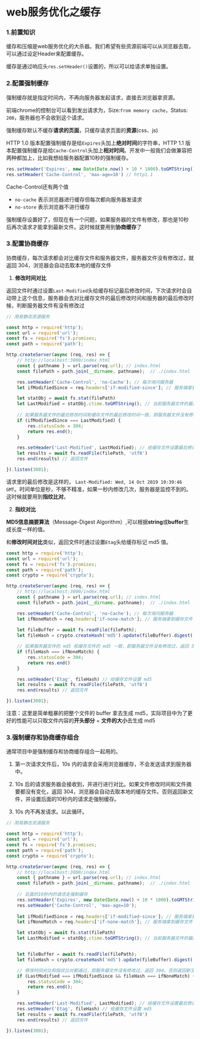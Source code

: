 # web服务优化之缓存



### 1.前置知识

缓存和压缩是web服务优化的大杀器。我们希望有些资源前端可以从浏览器去取，可以通过设定Header来配置缓存。

缓存是通过响应头`res.setHeader()`设置的，所以可以给请求单独设置。



### 2.配置强制缓存

强制缓存就是指定时间内，不再向服务器发起请求，直接去浏览器拿资源。

前端chrome的控制台可以看到发出请求为，Size:`from memory cache`，Status: `200`，服务器也不会收到这个请求。

强制缓存默认不缓存**请求的页面**，只缓存请求页面的**资源**(css、js)

HTTP 1.0 版本配置强制缓存是给`Expires`头加上**绝对时间**的字符串，HTTP 1.1 版本配置强制缓存是给`Cache-Control`头加上**相对时间**。开发中一般我们会做兼容把两种都加上，比如我想给服务器配置10秒的强制缓存。

```js
res.setHeader('Expires', new Date(Date.now() + 10 * 1000).toGMTString()) // http1.0
res.setHeader('Cache-Control', 'max-age=10') // http1.1
```

Cache-Control还有两个值

- `no-cache` 表示浏览器进行缓存但每次都向服务器发请求 
- `no-store` 表示浏览器不进行缓存



强制缓存设置好了，但现在有一个问题，如果服务器的文件有修改，那也是10秒后再次请求才能拿到最新文件。这时候就要用到**协商缓存**了



### 3.配置协商缓存

协商缓存，每次请求都会对比缓存文件和服务器文件，服务器文件没有修改过，就返回 304，浏览器会自动去取本地的缓存文件

1. **修改时间对比**

返回文件时通过设置`Last-Modified`头给缓存标记最后修改时间，下次请求时会自动带上这个信息，服务器会去对比缓存文件的最后修改时间和服务器的最后修改时候，判断服务器文件有没有修改过

```js
// 简易静态资源服务

const http = require('http');
const url = require('url');
const fs = require('fs').promises;
const path = require('path');

http.createServer(async (req, res) => {
    // http://localhost:3000/index.html
    const { pathname } = url.parse(req.url); // index.html
    const filePath = path.join(__dirname, pathname);  // ./index.html

    res.setHeader('Cache-Control', 'no-Cache'); // 每次询问服务器
    let ifModifiedSince = req.headers['if-modified-since']; // 服务端拿到缓存文件的最后修改时间

    let statObj = await fs.stat(filePath)
    let LastModified = statObj.ctime.toGMTString(); // 当前服务器文件的最后修改时间
  
  	// 如果服务器文件的最后修改时间和缓存文件的最后修改时间一致，即服务器文件没有修改过，返回 304
    if (ifModifiedSince === LastModified) {
        res.statusCode = 304;
        return res.end();
    }

    res.setHeader('Last-Modified', LastModified); // 给缓存文件设置最后修改时间
    let results = await fs.readFile(filePath, 'utf8')
    res.end(results) // 返回文件

}).listen(3001);
```



请求里的最后修改是这样的，  `Last-Modified: Wed, 14 Oct 2019 10:39:46 GMT`。时间单位是秒，不够不精准，如果一秒内修改几次，服务器是监控不到的。这时候就要用到**指纹比对**。



2. **指纹对比**

**MD5信息摘要算法**（Message-Digest Algorithm）,可以根据**string**或**buffer**生成长度一样的值。

和**修改时间对比**类似，返回文件时通过设置`Etag`头给缓存标记 md5 值。

```js
const http = require('http');
const url = require('url');
const fs = require('fs').promises;
const path = require('path');
const crypto = require('crypto');

http.createServer(async (req, res) => {
    // http://localhost:3000/index.html
    const { pathname } = url.parse(req.url); // index.html
    const filePath = path.join(__dirname, pathname);  // ./index.html

    res.setHeader('Cache-Control', 'no-Cache'); // 每次询问服务器
    let ifNoneMatch = req.headers['if-none-match']; // 服务端拿到缓存文件 md5
		
    let fileBuffer = await fs.readFile(filePath);
    let fileHash = crypto.createHash('md5').update(fileBuffer).digest('base64'); // 当前服务器文件的 md5

    // 如果服务器文件的 md5 和缓存文件的 md5 一致，即服务器文件没有修改过，返回 304
    if (fileHash === ifNoneMatch) {
        res.statusCode = 304;
        return res.end()
    }

    res.setHeader('Etag', fileHash) // 给缓存文件设置 md5
    let results = await fs.readFile(filePath, 'utf8')
    res.end(results) // 返回文件

}).listen(3001);
```

注意：这里是简单粗暴的把整个文件的 buffer 拿去生成 md5，实际项目中为了更好的性能可以只取文件内容的**开头部分** + **文件的大小**去生成 md5



### 3.强制缓存和协商缓存组合

通常项目中是强制缓存和协商缓存组合一起用的。

1. 第一次请求文件后，10s 内的请求会采用浏览器缓存，不会发送请求到服务器中。

2. 10s 后的请求服务器会接收到，并进行进行对比。如果文件修改时间和文件摘要都没有变化，返回 304，浏览器会自动去取本地的缓存文件。否则返回新文件，并设置后面的10秒内的请求走强制缓存。
3. 10s 内不再发请求。以此循环。

```js
// 简易静态资源服务

const http = require('http');
const url = require('url');
const fs = require('fs').promises;
const path = require('path');
const crypto = require('crypto');

http.createServer(async (req, res) => {
    // http://localhost:3000/index.html
    const { pathname } = url.parse(req.url); // index.html
    const filePath = path.join(__dirname, pathname);  // ./index.html
		
  	// 后面的10秒内的请求走强制缓存
    res.setHeader('Expires', new Date(Date.now() + 10 * 1000).toGMTString()); 
    res.setHeader('Cache-Control', 'max-age=10');
  
    let ifModifiedSince = req.headers['if-modified-since']; // 服务端拿到缓存文件的最后修改时间
    let ifNoneMatch = req.headers['if-none-match']; // 服务端拿到缓存文件 md5

    let statObj = await fs.stat(filePath)
    let LastModified = statObj.ctime.toGMTString(); // 当前服务器文件的最后修改时间


    let fileBuffer = await fs.readFile(filePath);
    let fileHash = crypto.createHash('md5').update(fileBuffer).digest('base64'); // 当前服务器文件的 md5

    // 修改时间对比和指纹比对都通过，即服务器文件没有修改过，返回 304。否则返回新文件
    if (LastModified === ifModifiedSince && fileHash === ifNoneMatch) {
        res.statusCode = 304;
        return res.end();
    }

    res.setHeader('Last-Modified', LastModified); // 给缓存文件设置最后修改时间
    res.setHeader('Etag', fileHash) // 给缓存文件设置 md5
    let results = await fs.readFile(filePath, 'utf8')
    res.end(results) // 返回文件

}).listen(3001);
```

